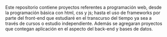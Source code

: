 Este repositorio contiene proyectos referentes a programación web, desde la programación básica con html, css y js; hasta el uso de frameworks por parte del front-end que estudiaré en el transcurso del tiempo ya sea a través de cursos o estudio independiente. Además se agregaran proyectos que contegan aplicación en el aspecto del back-end y bases de datos.

